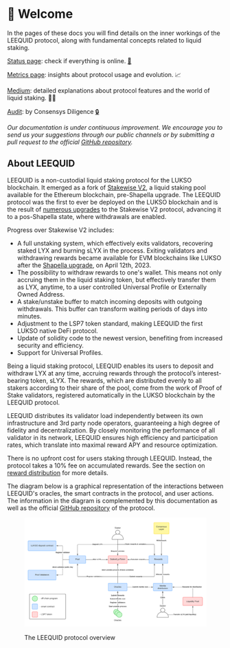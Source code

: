 # 👋 Welcome

In the pages of these docs you will find details on the inner workings of the LEEQUID protocol, along with fundamental concepts related to liquid staking.&#x20;

[Status page](https://status.leequid.info/): check if everything is online. [🚥](https://emojipedia.org/horizontal-traffic-light)

[Metrics page](https://metrics.leequid.io): insights about protocol usage and evolution. 📈&#x20;

[Medium](https://medium.com/leequid): detailed explanations about protocol features and the world of liquid staking. 👩‍🏫

[Audit](https://consensys.io/diligence/audits/2023/09/leequid-staking/): by Consensys Diligence [🔒](https://emojidb.org/security-emojis)

_Our documentation is under continuous improvement. We encourage you to send us your suggestions through our public channels or by submitting a pull request to the official_ [_GitHub repository_](https://github.com/dropps-io/leequid-docs)_._

## About LEEQUID

LEEQUID is a non-custodial liquid staking protocol for the LUKSO blockchain. It emerged as a fork of [Stakewise V2](https://github.com/stakewise/contracts/tree/master/contracts/pool), a liquid staking pool available for the Ethereum blockchain, pre-Shapella upgrade. The LEEQUID protocol was the first to ever be deployed on the LUKSO blockchain and is the result of [numerous upgrades](broken-reference) to the Stakewise V2 protocol, advancing it to a pos-Shapella state, where withdrawals are enabled.&#x20;

Progress over Stakewise V2 includes:

* A full unstaking system, which effectively exits validators, recovering staked LYX and burning sLYX in the process. Exiting validators and withdrawing rewards became available for EVM blockchains like LUKSO after the [Shapella upgrade](https://blog.ethereum.org/2023/03/28/shapella-mainnet-announcement), on April 12th, 2023.
* The possibility to withdraw rewards to one's wallet. This means not only accruing them in the liquid staking token, but effectively transfer them as LYX, anytime, to a user controlled Universal Profile or Externally Owned Address.
* A stake/unstake buffer to match incoming deposits with outgoing withdrawals. This buffer can transform waiting periods of days into minutes.&#x20;
* Adjustment to the LSP7 token standard, making LEEQUID the first LUKSO native DeFi protocol.
* Update of solidity code to the newest version, benefiting from increased security and efficiency.&#x20;
* Support for Universal Profiles.

Being a liquid staking protocol, LEEQUID enables its users to deposit and withdraw LYX at any time, accruing rewards through the protocol’s interest-bearing token, sLYX. The rewards, which are distributed evenly to all stakers according to their share of the pool, come from the work of Proof of Stake validators, registered automatically in the LUKSO blockchain by the LEEQUID protocol.

LEEQUID distributes its validator load independently between its own infrastructure and 3rd party node operators, guaranteeing a high degree of fidelity and decentralization. By closely monitoring the performance of all validator in its network, LEEQUID ensures high efficiency and participation rates, which translate into maximal reward APY and resource optimization.

There is no upfront cost for users staking through LEEQUID. Instead, the protocol takes a 10% fee on accumulated rewards. See the section on [reward distribution](navigating-leequid/collecting-rewards/reward-distribution-in-the-leequid-protocol.md) for more details.

The diagram below is a graphical representation of the interactions between LEEQUID's oracles, the smart contracts in the protocol, and user actions. The information in the diagram is complemented by this documentation as well as the official [GitHub repository](https://github.com/dropps-io/leequid-contracts) of the protocol.

<figure><img src=".gitbook/assets/contracts_infra_leequid.png" alt=""><figcaption><p>The LEEQUID protocol overview</p></figcaption></figure>






